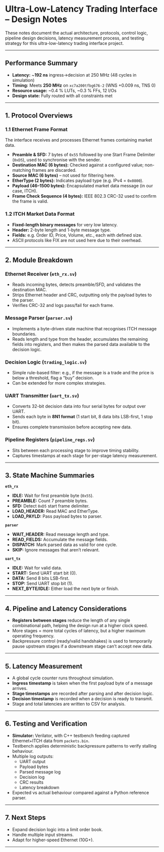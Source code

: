 # Ultra-Low-Latency Trading Interface – Design Notes

These notes document the actual architecture, protocols, control logic, pipeline design decisions, latency measurement process, and testing strategy for this ultra-low-latency trading interface project.

---

## Performance Summary

- **Latency:** ~**192 ns** ingress→decision at 250 MHz (48 cycles in simulation)
- **Timing:** Meets **250 MHz** on `xc7a200tfbg676-2` (WNS +0.009 ns, TNS 0)
- **Resource usage:** ~0.4 % LUTs, ~0.3 % FFs, 12 I/Os
- **Design state:** Fully routed with all constraints met

---

## 1. Protocol Overviews

### 1.1 Ethernet Frame Format
The interface receives and processes Ethernet frames containing market data.

- **Preamble & SFD:** 7 bytes of `0x55` followed by one Start Frame Delimiter (`0xD5`), used to synchronise with the sender.
- **Destination MAC (6 bytes):** Checked against a configured value; non-matching frames are discarded.
- **Source MAC (6 bytes)** – not used for filtering here.
- **EtherType (2 bytes):** Indicates payload type (e.g. IPv4 = `0x0800`).
- **Payload (46–1500 bytes):** Encapsulated market data message (in our case, ITCH).
- **Frame Check Sequence (4 bytes):** IEEE 802.3 CRC-32 used to confirm the frame is valid.

### 1.2 ITCH Market Data Format
- **Fixed-length binary messages** for very low latency.
- **Header:** 2-byte length and 1-byte message type.
- **Fields:** e.g. Order ID, Price, Volume, etc., each with defined size.
- ASCII protocols like FIX are not used here due to their overhead.

---

## 2. Module Breakdown

### Ethernet Receiver (`eth_rx.sv`)
- Reads incoming bytes, detects preamble/SFD, and validates the destination MAC.
- Strips Ethernet header and CRC, outputting only the payload bytes to the parser.
- Verifies CRC-32 and logs pass/fail for each frame.

### Message Parser (`parser.sv`)
- Implements a byte-driven state machine that recognises ITCH message boundaries.
- Reads length and type from the header, accumulates the remaining fields into registers, and then makes the parsed data available to the decision logic.

### Decision Logic (`trading_logic.sv`)
- Simple rule-based filter: e.g., if the message is a trade and the price is below a threshold, flag a “buy” decision.
- Can be extended for more complex strategies.

### UART Transmitter (`uart_tx.sv`)
- Converts 32-bit decision data into four serial bytes for output over UART.
- Sends each byte in **8N1 format** (1 start bit, 8 data bits LSB-first, 1 stop bit).
- Ensures complete transmission before accepting new data.

### Pipeline Registers (`pipeline_regs.sv`)
- Sits between each processing stage to improve timing stability.
- Captures timestamps at each stage for per-stage latency measurement.

---

## 3. State Machine Summaries

**`eth_rx`**
- **IDLE:** Wait for first preamble byte (`0x55`).
- **PREAMBLE:** Count 7 preamble bytes.
- **SFD:** Detect `0xD5` start frame delimiter.
- **LOAD_HEADER:** Read MAC and EtherType.
- **LOAD_PAYLD:** Pass payload bytes to parser.

**`parser`**
- **WAIT_HEADER:** Read message length and type.
- **READ_FIELDS:** Accumulate the message fields.
- **DISPATCH:** Mark parsed data as valid for one cycle.
- **SKIP:** Ignore messages that aren’t relevant.

**`uart_tx`**
- **IDLE:** Wait for valid data.
- **START:** Send UART start bit (0).
- **DATA:** Send 8 bits LSB-first.
- **STOP:** Send UART stop bit (1).
- **NEXT_BYTE/IDLE:** Either load the next byte or finish.

---

## 4. Pipeline and Latency Considerations

- **Registers between stages** reduce the length of any single combinational path, helping the design run at a higher clock speed.
- More stages = more total cycles of latency, but a higher maximum operating frequency.
- Backpressure control (ready/valid handshakes) is used to temporarily pause upstream stages if a downstream stage can’t accept new data.

---

## 5. Latency Measurement

- A global cycle counter runs throughout simulation.
- **Ingress timestamp** is taken when the first payload byte of a message arrives.
- **Stage timestamps** are recorded after parsing and after decision logic.
- **Decision timestamp** is recorded when a decision is ready to transmit.
- Stage and total latencies are written to CSV for analysis.

---

## 6. Testing and Verification

- **Simulator:** Verilator, with C++ testbench feeding captured Ethernet+ITCH data from `packets.bin`.
- Testbench applies deterministic backpressure patterns to verify stalling behaviour.
- Multiple log outputs:
  - UART output
  - Payload bytes
  - Parsed message log
  - Decision log
  - CRC results
  - Latency breakdown
- Expected vs actual behaviour compared against a Python reference parser.

---

## 7. Next Steps

- Expand decision logic into a limit order book.
- Handle multiple input streams.
- Adapt for higher-speed Ethernet (10G+).

---

